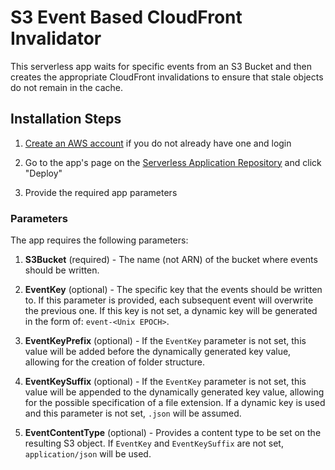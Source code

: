 # S3 Event Based CloudFront Invalidator

This serverless app waits for specific events from an S3 Bucket and then creates the appropriate CloudFront invalidations
to ensure that stale objects do not remain in the cache.

## Installation Steps

1. [Create an AWS account](https://portal.aws.amazon.com/gp/aws/developer/registration/index.html) if you do not already have one and login

2. Go to the app's page on the [Serverless Application Repository](https://serverlessrepo.aws.amazon.com/#/applications/arn:aws:serverlessrepo:us-east-1:771389557967:applications~EventWriter) and click "Deploy"

3. Provide the required app parameters

### Parameters

The app requires the following parameters:

1. **S3Bucket** (required) - The name (not ARN) of the bucket where events should be written.

2. **EventKey** (optional) - The specific key that the events should be written to.  If this parameter is provided, each subsequent event will overwrite the previous one.  If this key is not set, a dynamic key will be generated in the form of: `event-<Unix EPOCH>`.

3. **EventKeyPrefix** (optional) - If the `EventKey` parameter is not set, this value will be added before the dynamically generated key value, allowing for the creation of folder structure.

4. **EventKeySuffix** (optional) - If the `EventKey` parameter is not set, this value will be appended to the dynamically generated key value, allowing for the possible specification of a file extension.  If a dynamic key is used and this parameter is not set, `.json` will be assumed.

5. **EventContentType** (optional) - Provides a content type to be set on the resulting S3 object.  If `EventKey` and `EventKeySuffix` are not set, `application/json` will be used.